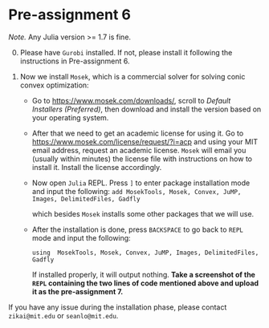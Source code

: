 # Pre-assignment 6

*Note.* Any Julia version >= 1.7 is fine.

0. Please have `Gurobi` installed. If not, please install it following the instructions in Pre-assignment 6.

1. Now we install `Mosek`, which is a commercial solver for solving conic convex optimization:
   * Go to https://www.mosek.com/downloads/, scroll to *Default Installers (Preferred)*, then download and install the version based on your operating system.
   
   * After that we need to get an academic license for using it. Go to https://www.mosek.com/license/request/?i=acp  and using your MIT email address, request an academic license. `Mosek` will email you (usually within minutes) the license file with instructions on how to install it. Install the license accordingly.
   
   * Now open `Julia` REPL. Press `]` to enter package installation mode and input the following: 
     `add MosekTools, Mosek, Convex, JuMP, Images, DelimitedFiles, Gadfly`
   
     which besides `Mosek` installs some other packages that we will use. 
   
   * After the installation is done, press `BACKSPACE` to go back to `REPL` mode and input the following: 
   
     `using  MosekTools, Mosek, Convex, JuMP, Images, DelimitedFiles, Gadfly`
     
     If installed properly, it will output nothing. **Take a screenshot of the `REPL` containing the two lines of code mentioned above and upload it as the pre-assignment 7.**
     

If you have any issue during the installation phase, please contact `zikai@mit.edu` or `seanlo@mit.edu`. 
